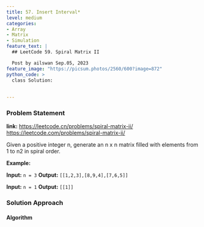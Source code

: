 ```yaml
---
title: 57. Insert Interval*
level: medium
categories:
- Array
- Matrix
- Simulation
feature_text: |
  ## LeetCode 59. Spiral Matrix II

  Post by ailswan Sep.05, 2023
feature_image: "https://picsum.photos/2560/600?image=872"
python_code: >
  class Solution:
       
        
---
```


### Problem Statement
**link:**
https://leetcode.cn/problems/spiral-matrix-ii/
https://leetcode.com/problems/spiral-matrix-ii/

Given a positive integer n, generate an n x n matrix filled with elements from 1 to n2 in spiral order.

**Example:**

**Input:** `n = 3`
**Output:** `[[1,2,3],[8,9,4],[7,6,5]]`

**Input:** `n = 1`
**Output:** `[[1]]`


### Solution Approach

 

#### Algorithm
 